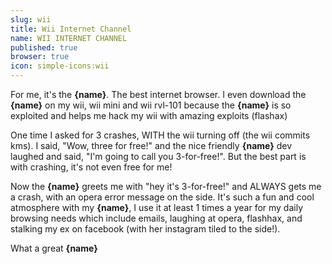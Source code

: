 ```yaml
---
slug: wii
title: Wii Internet Channel
name: WII INTERNET CHANNEL
published: true
browser: true
icon: simple-icons:wii
---
```


For me, it's the <b name="insert">{name}</b>. The best internet browser. I even download the <b name="insert">{name}</b> on my wii, wii mini and wii rvl-101 because the <b name="insert">{name}</b> is so exploited and helps me hack my wii with amazing exploits (flashax)

One time I asked for 3 crashes, WITH the wii turning off (the wii commits kms). I said, "Wow, three for free!" and the nice friendly <b name="insert">{name}</b> dev laughed and said, "I'm going to call you 3-for-free!". But the best part is with crashing, it's not even free for me!

Now the <b name="insert">{name}</b> greets me with "hey it's 3-for-free!" and ALWAYS gets me a crash, with an opera error message on the side. It's such a fun and cool atmosphere with my <b name="insert">{name}</b>, I use it at least 1 times a year for my daily browsing needs which include emails, laughing at opera, flashhax, and stalking my ex on facebook (with her instagram tiled to the side!).

What a great <b name="insert">{name}</b>